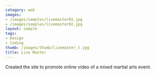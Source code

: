 ```yaml
---
category: web
images:
- /images/samples/livemaster01.jpg
- /images/samples/livemaster02.jpg
layout: sample
tags:
- Design
- Coding
thumb: /images/thumb/livemaster_t.jpg
title: Live Master
---
```

Created the site to promote online video of a mixed martial arts event.
